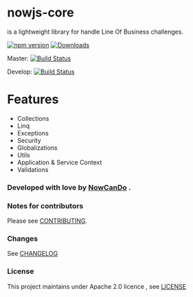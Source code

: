# **nowjs-core** 
is a lightweight library for handle Line Of Business challenges.
 
 [![npm version](https://badge.fury.io/js/nowjs-core.svg)](https://www.npmjs.com/package/nowjs-core)
 [![Downloads](https://img.shields.io/npm/dm/nowjs-core.svg)](https://www.npmjs.com/package/nowjs-core)
  
 Master: [![Build Status](https://travis-ci.org/nowcando/nowjs-core.svg?branch=master)](https://travis-ci.org/nowcando/nowjs-core)
 
 Develop: [![Build Status](https://travis-ci.org/nowcando/nowjs-core.svg?branch=develop)](https://travis-ci.org/nowcando/nowjs-core)
 
 # Features
 
 - Collections
 - Linq
 - Exceptions
 - Security
 - Globalizations
 - Utils
 - Application & Service Context
 - Validations
 
 
### Developed with love by [NowCanDo](www.nowcando.com)  .


### Notes for contributors

Please see [CONTRIBUTING](./CONTRIBUTING.md).

### Changes

See [CHANGELOG](./CHANGELOG.md)
   
### License   
This project maintains under Apache 2.0 licence , see [LICENSE](./LICENSE.md) 